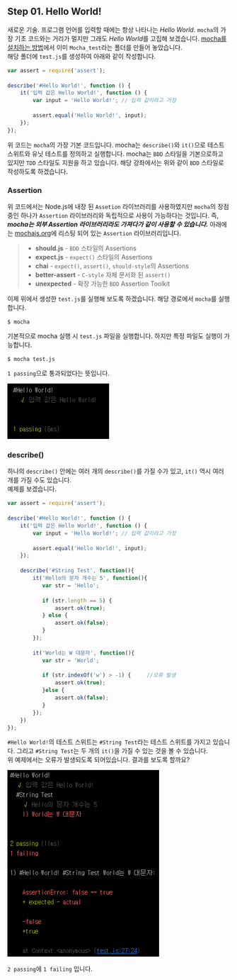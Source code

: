 ## Step 01. Hello World!

새로운 기술. 프로그램 언어를 입력할 때에는 항상 나타나는 _Hello World_.
`mocha`의 가장 기초 코드와는 거리가 멀지만 그래도 *Hello World*를 고집해 보겠습니다.
[mocha를 설치하는 방법](https://github.com/kdydesign/Mocha-Tutorial)에서 이미 `Mocha_test`라는 폴더를 만들어 놓았습니다.
<br/>
해당 폴더에 `test.js`를 생성하여 아래와 같이 작성합니다.

```javascript
var assert = require('assert');

describe('#Hello World!', function () {
    it('입력 값은 Hello World!', function () {
        var input = 'Hello World!'; // 입력 값이라고 가정

        assert.equal('Hello World!', input);
    });
});
```

위 코드는 `mocha`의 가장 기본 코드입니다.
mocha는 `describe()`와 `it()`으로 테스트 스위트와 유닛 테스트를 정의하고 실행합니다.
mocha는 `BDD` 스타일을 기본으로하고 있지만 `TDD` 스타일도 지원을 하고 있습니다.
해당 강좌에서는 위와 같이 `BDD` 스타일로 작성하도록 하겠습니다.


### Assertion
위 코드에서는 Node.js에 내장 된 `Assetion` 라이브러리를 사용하였지만
`mocha`의 장점 중인 하나가 `Assertion` 라이브러리와 독립적으로 사용이 가능하다는 것입니다. 
즉, **_mocha는 외부 Assertion 라이브러리라도 가져다가 같이 사용할 수 있습니다._**
아래에는 [mochajs.org](https://mochajs.org)에 리스팅 되어 있는 `Assertion` 라이브러리입니다.

> * **should.js** - `BDD` 스타일의 Assertions
> * **expect.js** - `expect()` 스타일의 Assertions
> * **chai** - `expect()`, `assert()`, `should-style`의 Assertions
> * **better-assert** - `C-style` 자체 문서화 된 `assert()`
> * **unexpected** - 확장 가능한 `BDD` Assertion Toolkit


이제 위에서 생성한 `test.js`를 실행해 보도록 하겠습니다. 해당 경로에서 `mocha`를 실행합니다.
```
$ mocha
```
기본적으로 mocha 실행 시 `test.js` 파일을 실행합니다. 하지만 특정 파일도 실행이 가능합니다.
```
$ mocha test.js
```

`1 passing`으로 통과되었다는 뜻입니다.

![실행 결과01](./result_thumbnail_01.png)


### describe()

하나의 `describe()` 안에는 여러 개의 `describe()`를 가질 수가 있고, `it()` 역시 여러 개를 가질 수도 있습니다.
<br />
예제를 보겠습니다.
```javascript
var assert = require('assert');

describe('#Hello World!', function () {
    it('입력 값은 Hello World!', function () {
        var input = 'Hello World!'; // 입력 값이라고 가정

        assert.equal('Hello World!', input);
    });
    
    describe('#String Test', function(){
        it('Hello의 문자 개수는 5', function(){
           var str = 'Hello';
           
           if (str.length == 5) {
               assert.ok(true);
           } else {
               assert.ok(false);
           }
        });
        
        it('World는 W 대문자', function(){
           var str = 'World';
           
           if (str.indexOf('w') > -1) {     //오류 발생
               assert.ok(true);
           }else {
               assert.ok(false);
           }
        });
    })
});
```
`#Hello World!`의 테스트 스위트는 `#String Test`라는 테스트 스위트를 가지고 있습니다. 
그리고 `#String Test`는 두 개의 `it()`을 가질 수 있는 것을 볼 수 있습니다. 
<br/>
위 예제에서는 오류가 발생되도록 되어있습니다. 결과를 보도록 할까요?

![실행 결과02](./result_thumbnail_02.png)

`2 passing`에 `1 failing` 입니다.

